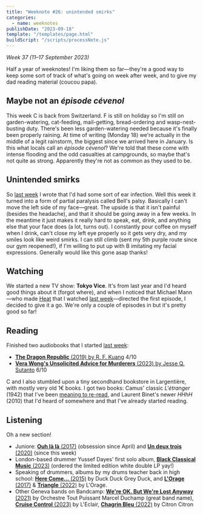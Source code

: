 ```yaml
---
title: "Weeknote #26: unintended smirks"
categories:
  - name: weeknotes
publishDate: "2023-09-18"
template: "/templates/page.html"
buildScript: "/scripts/processNote.js"
---
```


_Week 37 (11–17 September 2023)_

Half a year of weeknotes! I'm liking them so far—they're a good way to keep some sort of track of what's going on week after week, and to give my dad reading material (coucou papa).

## Maybe not an <em lang="fr">épisode cévenol</em>

This week C is back from Switzerland. F is still on holiday so I'm still on garden-watering, cat-feeding, mail-getting, bread-ordering and wasp-nest-busting duty. There's been less garden-watering needed because it's finally been properly raining. At time of writing (Monday 18) we're actually in the middle of a legit rainstorm, the biggest since we arrived here in January. Is this what locals call an <em lang="fr">épisode cévenol</em>? We're told that these come with intense flooding and the odd casualties at campgrounds, so maybe that's not quite as strong. Apparently they're not as common as they used to be.

## Unintended smirks

So [last week](/notes/weeknote-25-home-alone/) I wrote that I'd had some sort of ear infection. Well this week it turned into a form of partial paralysis called Bell's palsy. Basically I can't move the left side of my face—great. The upside is that it isn't painful (besides the headache), and that it should be going away in a few weeks. In the meantime it just makes it really hard to speak, eat, drink, and anything else that your face does (a lot, turns out). I constantly pour coffee on myself when I drink, can't close my left eye properly so it gets very dry, and my smiles look like weird smirks. I can still climb (sent my 5th purple route since our gym reopened!), if I'm willing to put up with B imitating my facial expressions. Generally would like this gone asap thanks!

## Watching

We started a new TV show: **Tokyo Vice**. It's from last year and I'd heard good things about it (forgot where), and when I noticed that Michael Mann—who made [Heat](/notes/heat-by-michael-mann/) that I watched [last week](/notes/weeknote-25-home-alone/)—directed the first episode, I decided to give it a go. We're only a couple of episodes in but it's pretty good so far!

## Reading

Finished two audiobooks that I started [last week](/notes/weeknote-25-home-alone/):

- [**The Dragon Republic** (2019) by R. F. Kuang](/notes/the-dragon-republic-by-r-f-kuang/) 4/10
- [**Vera Wong's Unsolicited Advice for Murderers** (2023) by Jesse Q. Sutanto](/notes/vera-wong-s-unsolicited-advice-for-murderers-by-jesse-q-sutanto/) 6/10

C and I also stumbled upon a tiny secondhand bookstore in Largentière, with mostly very old 1€ books. I got two books: Camus' classic <span lang="fr">_L'étranger_</span> (1942) that I've been [meaning to re-read](/notes/l-exil-et-le-royaume-by-albert-camus/), and Laurent Binet's newer _HHhH_ (2010) that I'd heard of somewhere and that I've already started reading.

## Listening

Oh a new section!

- Juniore: [**Ouh là là** (2017)](https://heyjuniore.bandcamp.com/album/ouh-l-l) (obsession since April) and [**Un deux trois** (2020)](https://heyjuniore.bandcamp.com/album/un-deux-trois) (since this week)
- London-based drummer Yussef Dayes' first solo album, [**Black Classical Music** (2023)](https://yussefdayes.bandcamp.com/album/black-classical-music) (ordered the limited edition white double LP yay!)
- Speaking of drummers, albums by my drums teacher back in high school: [**Here Come...** (2015)](https://duckduckgreyduck.bandcamp.com/album/here-come-album) by Duck Duck Grey Duck, and [**L'Orage** (2017)](https://lorage.bandcamp.com/album/lorage) & [**Triangle** (2022)](https://lorage.bandcamp.com/album/triangle-2) by L'Orage.
- Other Geneva bands on Bandcamp: [**We're OK. But We're Lost Anyway** (2021)](https://orchestretoutpuissantmarcelduchamp.bandcamp.com/album/were-ok-but-were-lost-anyway) by Orchestre Tout Puissant Marcel Duchamp (great band name), [**Cruise Control** (2023)](https://leclairband.bandcamp.com/album/cruise-control) by L'Eclair, [**Chagrin Bleu** (2022)](https://citroncitron.bandcamp.com/album/chagrin-bleu) by Citron Citron
